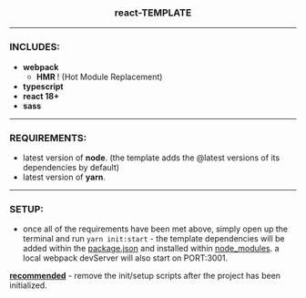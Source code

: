 <h3 align="center"> react-TEMPLATE </h3>

<hr />

<h3> INCLUDES: </h3>

- <b> webpack </b>
  - <b> HMR </b>! (Hot Module Replacement)
- <b> typescript </b>
- <b> react 18+ </b>
- <b> sass </b>

<hr />

<h3> REQUIREMENTS: </h3>

- latest version of <b>node</b>. (the template adds the @latest versions of its dependencies by default)
- latest version of <b>yarn</b>.

<hr />

<h3> SETUP: </h3>

- once all of the requirements have been met above, simply open up the terminal and run ```yarn init:start``` - the template dependencies will be added within the <ins>package.json</ins> and installed within <ins>node_modules</ins>. a local webpack devServer will also start on PORT:3001.

<b><ins>recommended</ins></b> - remove the init/setup scripts after the project has been initialized.